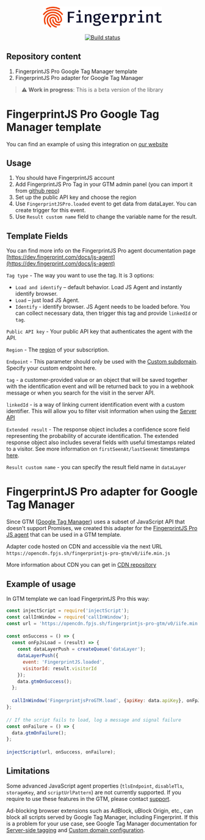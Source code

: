 <p align="center">
  <a href="https://fingerprint.com">
    <picture>
      <source media="(prefers-color-scheme: dark)" srcset="resources/logo_light.svg" />
      <source media="(prefers-color-scheme: light)" srcset="resources/logo_dark.svg" />
      <img src="resources/logo_dark.svg" alt="Fingerprint logo" width="312px" />
    </picture>
  </a>
</p>
<p align="center">
  <a href="https://github.com/fingerprintjs/fingerprintjs-pro-gtm/actions/workflows/build.yml">
    <img src="https://github.com/fingerprintjs/fingerprintjs-pro-gtm/actions/workflows/build.yml/badge.svg" alt="Build status">
  </a>
</p>

## Repository content
1. FingerprintJS Pro Google Tag Manager template
2. FingerprintJS Pro adapter for Google Tag Manager

> :warning: **Work in progress**: This is a beta version of the library

# FingerprintJS Pro Google Tag Manager template

You can find an example of using this integration on [our website](https://dev.fingerprint.com/docs/fingerprintjs-pro-google-tag-manager)

## Usage

1. You should have FingerprintJS account
2. Add FingerprintJS Pro Tag in your GTM admin panel (you can import it from [github repo](https://github.com/fingerprintjs/fingerprintjs-pro-gtm/blob/master/template.tpl))
3. Set up the public API key and choose the region
4. Use `FingerprintJSPro.loaded` event to get data from dataLayer. You can create trigger for this event.
5. Use `Result custom name` field to change the variable name for the result.

## Template Fields

You can find more info on the FingerprintJS Pro agent documentation page [https://dev.fingerprint.com/docs/js-agent](https://dev.fingerprint.com/docs/js-agent)

`Tag type` - The way you want to use the tag. It is 3 options:
  - `Load and identify` – default behavior. Load JS Agent and instantly identify browser.
  - `Load` – just load JS Agent.
  - `Identify` - identify browser. JS Agent needs to be loaded before. You can collect necessary data, then trigger this tag and provide `linkedId` or `tag`.

`Public API key` - Your public API key that authenticates the agent with the API.

`Region` - The [region](https://dev.fingerprint.com/docs/regions) of your subscription.

`Endpoint` - This parameter should only be used with the [Custom subdomain](https://dev.fingerprint.com/docs/subdomain-integration). Specify your custom endpoint here.

`tag` - a customer-provided value or an object that will be saved together with the identification event and will be returned back to you in a webhook message or when you search for the visit in the server API.

`linkedId` - is a way of linking current identification event with a custom identifier. This will allow you to filter visit information when using the [Server API](https://dev.fingerprint.com/docs/server-api)

`Extended result` - The response object includes a confidence score field representing the probability of accurate identification. The extended response object also includes several fields with useful timestamps related to a visitor. See more information on `firstSeenAt/lastSeenAt` timestamps [here](https://dev.fingerprint.com/docs/useful-timestamps).

`Result custom name` - you can specify the result field name in `dataLayer`

# FingerprintJS Pro adapter for Google Tag Manager

Since GTM ([Google Tag Manager](https://tagmanager.google.com/)) uses a subset of JavaScript API that doesn't support Promises, we created this adapter for the [FingerprintJS Pro JS agent](https://dev.fingerprint.com/docs/js-agent) that can be used in a GTM template.

Adapter code hosted on CDN and accessible via the next URL `https://opencdn.fpjs.sh/fingerprintjs-pro-gtm/v0/iife.min.js`

More information about CDN you can get in [CDN repository](https://github.com/fingerprintjs/cdn)

## Example of usage

In GTM template we can load FingerprintJS Pro this way:

```javascript
const injectScript = require('injectScript');
const callInWindow = require('callInWindow');
const url = 'https://opencdn.fpjs.sh/fingerprintjs-pro-gtm/v0/iife.min.js';

const onSuccess = () => {
  const onFpJsLoad = (result) => {
    const dataLayerPush = createQueue('dataLayer');
    dataLayerPush({
      event: 'FingerprintJS.loaded',
      visitorId: result.visitorId
    });
    data.gtmOnSuccess();
  };

  callInWindow('FingerprintjsProGTM.load', {apiKey: data.apiKey}, onFpJsLoad);
};

// If the script fails to load, log a message and signal failure
const onFailure = () => {
  data.gtmOnFailure();
};

injectScript(url, onSuccess, onFailure);

```

## Limitations

Some advanced JavaScript agent properties (`tlsEndpoint`, `disableTls`, `storageKey`, and `scriptUrlPattern`) are not currently supported. If you require to use these features in the GTM, please contact [support](mailto:support@fingerprintjs.com).

Ad-blocking browser extensions such as AdBlock, uBlock Origin, etc., can block all scripts served by Google Tag Manager, including Fingerprint. If this is a problem for your use case, see Google Tag Manager documentation for [Server-side tagging](https://developers.google.com/tag-platform/tag-manager/server-side) and [Custom domain configuration](https://developers.google.com/tag-platform/tag-manager/server-side/custom-domain).

